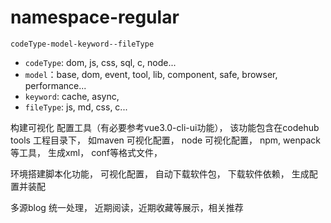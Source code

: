 # namespace-regular

`codeType-model-keyword--fileType`

- `codeType`: dom, js, css, sql, c, node...
- `model`：base, dom, event, tool, lib, component, safe, browser, performance...
- `keyword`: cache, async, 
- `fileType`: js, md, css, c...


构建可视化 配置工具（有必要参考vue3.0-cli-ui功能）， 该功能包含在codehub tools 工程目录下， 如maven 可视化配置， node 可视化配置， npm, wenpack等工具， 生成xml， conf等格式文件，

环境搭建脚本化功能， 可视化配置， 自动下载软件包， 下载软件依赖， 生成配置并装配

多源blog 统一处理， 近期阅读，近期收藏等展示，相关推荐
